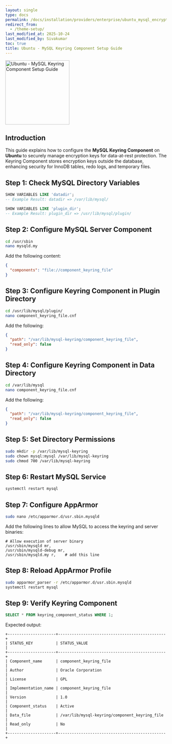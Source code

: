 ```yaml
---
layout: single
type: docs
permalink: /docs/installation/providers/enterprise/ubuntu_mysql_encryption/
redirect_from:
  - /theme-setup/
last_modified_at: 2025-10-24
last_modified_by: Sivakumar
toc: true
title: Ubuntu - MySQL Keyring Component Setup Guide
---
```

<img alt="Ubuntu - MySQL Keyring Component Setup Guide" src="/docs/installation/providers/enterprise/AdvancedEncryptionEngine.png" width="200" />

## Introduction

This guide explains how to configure the **MySQL Keyring Component** on **Ubuntu** to securely manage encryption keys for data-at-rest protection. The Keyring Component stores encryption keys outside the database, enhancing security for InnoDB tables, redo logs, and temporary files.

## Step 1: Check MySQL Directory Variables

```sql
SHOW VARIABLES LIKE 'datadir';
-- Example Result: datadir => /var/lib/mysql/

SHOW VARIABLES LIKE 'plugin_dir';
-- Example Result: plugin_dir => /usr/lib/mysql/plugin/
```

## Step 2: Configure MySQL Server Component

```bash
cd /usr/sbin
nano mysqld.my
```

Add the following content:

```json
{
  "components": "file://component_keyring_file"
}
```

## Step 3: Configure Keyring Component in Plugin Directory

```bash
cd /usr/lib/mysql/plugin/
nano component_keyring_file.cnf
```

Add the following:

```json
{
  "path": "/var/lib/mysql-keyring/component_keyring_file",
  "read_only": false
}
```

## Step 4: Configure Keyring Component in Data Directory

```bash
cd /var/lib/mysql
nano component_keyring_file.cnf
```

Add the following:

```json
{
  "path": "/var/lib/mysql-keyring/component_keyring_file",
  "read_only": false
}
```

## Step 5: Set Directory Permissions

```bash
sudo mkdir -p /var/lib/mysql-keyring
sudo chown mysql:mysql /var/lib/mysql-keyring
sudo chmod 700 /var/lib/mysql-keyring
```

## Step 6: Restart MySQL Service

```bash
systemctl restart mysql
```

## Step 7: Configure AppArmor

```bash
sudo nano /etc/apparmor.d/usr.sbin.mysqld
```

Add the following lines to allow MySQL to access the keyring and server binaries:

```
# Allow execution of server binary
/usr/sbin/mysqld mr,
/usr/sbin/mysqld-debug mr,
/usr/sbin/mysqld.my r,    # add this line
```

## Step 8: Reload AppArmor Profile

```bash
sudo apparmor_parser -r /etc/apparmor.d/usr.sbin.mysqld
systemctl restart mysql
```

## Step 9: Verify Keyring Component

```sql
SELECT * FROM keyring_component_status WHERE 1;
```

Expected output:

```
+---------------------+-----------------------------------------------+
| STATUS_KEY          | STATUS_VALUE                                  |
+---------------------+-----------------------------------------------+
| Component_name      | component_keyring_file                        |
| Author              | Oracle Corporation                            |
| License             | GPL                                           |
| Implementation_name | component_keyring_file                        |
| Version             | 1.0                                           |
| Component_status    | Active                                        |
| Data_file           | /var/lib/mysql-keyring/component_keyring_file |
| Read_only           | No                                            |
+---------------------+-----------------------------------------------+
```